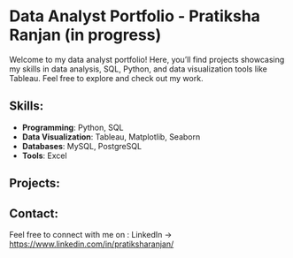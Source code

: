 # Data Analyst Portfolio - Pratiksha Ranjan (in progress)

Welcome to my data analyst portfolio! Here, you’ll find projects showcasing my skills in data analysis, SQL, Python, and data visualization tools like Tableau. Feel free to explore and check out my work.

## Skills:
- **Programming**: Python, SQL
- **Data Visualization**: Tableau, Matplotlib, Seaborn
- **Databases**: MySQL, PostgreSQL
- **Tools**: Excel

## Projects:



## Contact:
Feel free to connect with me on :
LinkedIn -> https://www.linkedin.com/in/pratiksharanjan/
